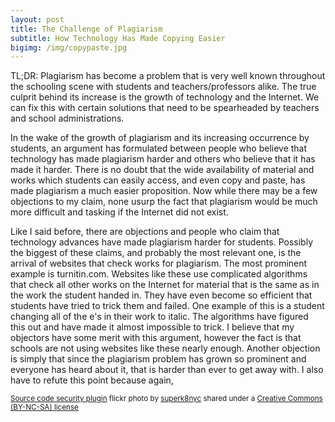 ```yaml
---
layout: post
title: The Challenge of Plagiarism
subtitle: How Technology Has Made Copying Easier
bigimg: /img/copypaste.jpg
---
```


TL;DR: Plagiarism has become a problem that is very well known throughout the schooling scene with students and teachers/professors alike. The true culprit behind its increase is the growth of technology and the Internet. We can fix this with certain solutions that need to be spearheaded by teachers and school administrations.

In the wake of the growth of plagiarism and its increasing occurrence by students, an argument has formulated between people who believe that technology has made plagiarism harder and others who believe that it has made it harder. There is no doubt that the wide availability of material and works which students can easily access, and even copy and paste, has made plagiarism a much easier proposition. Now while there may be a few objections to my claim, none usurp the fact that plagiarism would be much more difficult and tasking if the Internet did not exist.

Like I said before, there are objections and people who claim that technology advances have made plagiarism harder for students. Possibly the biggest of these claims, and probably the most relevant one, is the arrival of websites that check works for plagiarism. The most prominent example is turnitin.com. Websites like these use complicated algorithms that check all other works on the Internet for material that is the same as in the work the student handed in. They have even become so efficient that students have tried to trick them and failed. One example of this is a student changing all of the e's in their work to italic. The algorithms have figured this out and have made it almost impossible to trick. I believe that my objectors have some merit with this argument, however the fact is that schools are not using websites like these nearly enough. Another objection is simply that since the plagiarism problem has grown so prominent and everyone has heard about it, that is harder than ever to get away with. I also have to refute this point because again,  

<small> <a title="ctrl c, ctrl v" href="https://flickr.com/photos/superk8/4661697632">Source code security plugin</a> flickr photo by <a href="https://flickr.com/people/superk8">superk8nyc</a> shared under a <a href="https://creativecommons.org/licenses/by-nc-sa/2.0/">Creative Commons (BY-NC-SA) license</a> </small>
